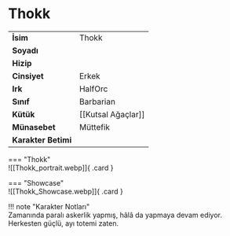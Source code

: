 # Thokk   
  
<div class="grid" markdown>  
  
|  |  |  
|---|---|  
| **İsim** | Thokk |  
| **Soyadı** |  |  
| **Hizip** |  |  
| **Cinsiyet** | Erkek |  
| **Irk** | HalfOrc |  
| **Sınıf** | Barbarian |  
| **Kütük** | [[Kutsal Ağaçlar]] |  
| **Münasebet** | Müttefik |  
| **Karakter Betimi** |  |  
  
  
=== "Thokk"  
	![[Thokk_portrait.webp]]{ .card }  
  
=== "Showcase"  
	![[Thokk_Showcase.webp]]{ .card }  
  
</div>  
  
!!! note "Karakter Notları"  
	Zamanında paralı askerlik yapmış, hâlâ da yapmaya devam ediyor. Herkesten güçlü, ayı totemi zaten.  